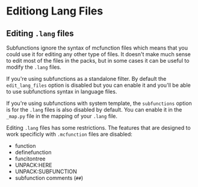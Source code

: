 # Editiong Lang Files

## Editing `.lang` files
Subfunctions ignore the syntax of mcfunction files which means that you could use it for editing any other type of files. It doesn't make much sense to edit most of the files in the packs, but in some cases it can be useful to modify the `.lang` files.

If you're using subfunctions as a standalone filter. By default the `edit_lang_files` option is disabled but you can enable it and you'll be able to use subfunctions syntax in language files.

If you're using subfunctions with system template, the `subfunctions` option is for the `.lang` files is also disabled by default. You can enable it in the `_map.py` file in the mapping of your `.lang` file.

Editing `.lang` files has some restrictions. The features that are designed to
work specificly with `.mcfunction` files are disabled:
- function
- definefunction
- funcitontree
- UNPACK:HERE
- UNPACK:SUBFUNCTION
- subfunction comments (`##`)